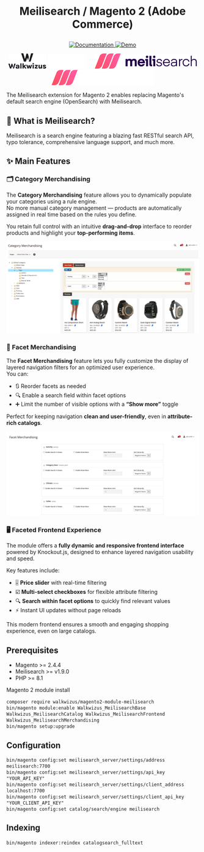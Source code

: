 # <p align="center">Meilisearch / Magento 2 (Adobe Commerce)</p>

<p align="center">
    <a href="https://walkwizus.github.io/magento2-module-meilisearch-docs/">
        <img src="https://img.shields.io/badge/docs-available-blue" alt="Documentation">
    </a>
    <a href="https://demo-meilisearch.walkwizus.com/">
        <img src="https://img.shields.io/badge/demo-live-brightgreen" alt="Demo">
    </a>
</p>

<p align="center">
    <img src="docs/assets/logo/walkwizus-logo-light.svg?sanitize=true#gh-light-mode-only" height="40">
    <img src="docs/assets/logo/walkwizus-logo-dark.svg?sanitize=true#gh-dark-mode-only" height="40">
    &nbsp;&nbsp;&nbsp;&nbsp;
    <img src="docs/assets/logo/meilisearch-logo-light.svg?sanitize=true#gh-light-mode-only" height="40">
    <img src="docs/assets/logo/meilisearch-logo-dark.svg?sanitize=true#gh-dark-mode-only" height="40">
</p>

The Meilisearch extension for Magento 2 enables replacing Magento's default search engine (OpenSearch) with Meilisearch.

## 🔎 What is Meilisearch?

Meilisearch is a search engine featuring a blazing fast RESTful search API, typo tolerance, comprehensive language support, and much more.

## ✨ Main Features

### 🗂️ Category Merchandising

The **Category Merchandising** feature allows you to dynamically populate your categories using a rule engine.  
No more manual category management — products are automatically assigned in real time based on the rules you define.

You retain full control with an intuitive **drag-and-drop** interface to reorder products and highlight your **top-performing items**.

<p align="center">
  <img src="docs/assets/merchandising/category-merchandising.png" alt="Facet Merchandising" width="800"/>
</p>

### 🧩 Facet Merchandising

The **Facet Merchandising** feature lets you fully customize the display of layered navigation filters for an optimized user experience.  
You can:

- 🔃 Reorder facets as needed
- 🔍 Enable a search field within facet options
- ➕ Limit the number of visible options with a **“Show more”** toggle

Perfect for keeping navigation **clean and user-friendly**, even in **attribute-rich catalogs**.

<p align="center">
  <img src="docs/assets/merchandising/facet-merchandising.png" alt="Facet Merchandising" width="800"/>
</p>

### 🖥️ Faceted Frontend Experience

The module offers a **fully dynamic and responsive frontend interface** powered by Knockout.js, designed to enhance layered navigation usability and speed.

Key features include:

- 🎚️ **Price slider** with real-time filtering
- ☑️ **Multi-select checkboxes** for flexible attribute filtering
- 🔍 **Search within facet options** to quickly find relevant values
- ⚡ Instant UI updates without page reloads

This modern frontend ensures a smooth and engaging shopping experience, even on large catalogs.

## Prerequisites

* Magento >= 2.4.4
* Meilisearch >= v1.9.0
* PHP >= 8.1

Magento 2 module install

```
composer require walkwizus/magento2-module-meilisearch
bin/magento module:enable Walkwizus_MeilisearchBase Walkwizus_MeilisearchCatalog Walkwizus_MeilisearchFrontend Walkwizus_MeilisearchMerchandising
bin/magento setup:upgrade
```

## Configuration

```
bin/magento config:set meilisearch_server/settings/address meilisearch:7700
bin/magento config:set meilisearch_server/settings/api_key "YOUR_API_KEY"
bin/magento config:set meilisearch_server/settings/client_address localhost:7700
bin/magento config:set meilisearch_server/settings/client_api_key "YOUR_CLIENT_API_KEY"
bin/magento config:set catalog/search/engine meilisearch
```

## Indexing

```
bin/magento indexer:reindex catalogsearch_fulltext
```
